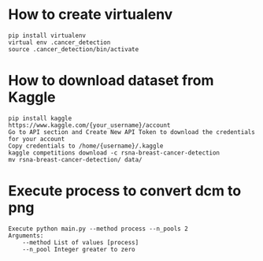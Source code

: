 # How to create virtualenv

```
pip install virtualenv
virtual env .cancer_detection
source .cancer_detection/bin/activate
```

# How to download dataset from Kaggle

```
pip install kaggle
https://www.kaggle.com/{your_username}/account
Go to API section and Create New API Token to download the credentials for your account
Copy credentials to /home/{username}/.kaggle
kaggle competitions download -c rsna-breast-cancer-detection
mv rsna-breast-cancer-detection/ data/
```

# Execute process to convert dcm to png

```
Execute python main.py --method process --n_pools 2
Arguments:
    --method List of values [process]
    --n_pool Integer greater to zero
```